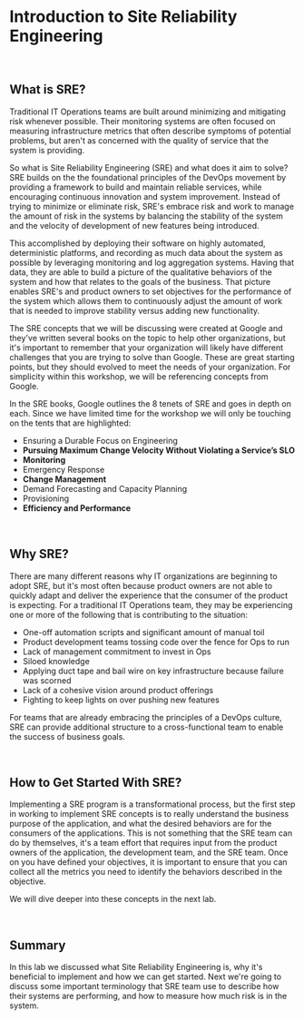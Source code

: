 # Introduction to Site Reliability Engineering

<br>

## What is SRE?

Traditional IT Operations teams are built around minimizing and mitigating risk whenever possible. Their monitoring systems are often focused on measuring infrastructure metrics that often describe symptoms of potential problems, but aren't as concerned with the quality of service that the system is providing. 

So what is Site Reliability Engineering (SRE) and what does it aim to solve? SRE builds on the the foundational principles of the DevOps movement by providing a framework to build and maintain reliable services, while encouraging continuous innovation and system improvement. Instead of trying to minimize or eliminate risk, SRE's embrace risk and work to manage the amount of risk in the systems by balancing the stability of the system and the velocity of development of new features being introduced.

This accomplished by deploying their software on highly automated, deterministic platforms, and recording as much data about the system as possible by leveraging monitoring and log aggregation systems. Having that data, they are able to build a picture of the qualitative behaviors of the system and how that relates to the goals of the business. That picture enables SRE's and product owners to set objectives for the performance of the system which allows them to continuously adjust the amount of work that is needed to improve stability versus adding new functionality.

The SRE concepts that we will be discussing were created at Google and they've written several books on the topic to help other organizations, but it's important to remember that your organization will likely have different challenges that you are trying to solve than Google. These are great starting points, but they should evolved to meet the needs of your organization. For simplicity within this workshop, we will be referencing concepts from Google.

In the SRE books, Google outlines the 8 tenets of SRE and goes in depth on each. Since we have limited time for the workshop we will only be touching on the tents that are highlighted:

* Ensuring a Durable Focus on Engineering
* **Pursuing Maximum Change Velocity Without Violating a Service’s SLO**
* **Monitoring**
* Emergency Response
* **Change Management**
* Demand Forecasting and Capacity Planning
* Provisioning
* **Efficiency and Performance**

<br>

## Why SRE?

There are many different reasons why IT organizations are beginning to adopt SRE, but it's most often because product owners are not able to quickly adapt and deliver the experience that the consumer of the product is expecting. For a traditional IT Operations team, they may be experiencing one or more of the following that is contributing to the situation:

* One-off automation scripts and significant amount of manual toil
* Product development teams tossing code over the fence for Ops to run
* Lack of management commitment to invest in Ops
* Siloed knowledge
* Applying duct tape and bail wire on key infrastructure because failure was scorned
* Lack of a cohesive vision around product offerings
* Fighting to keep lights on over pushing new features 

For teams that are already embracing the principles of a DevOps culture, SRE can provide additional structure to a cross-functional team to enable the success of business goals.

<br>

## How to Get Started With SRE?

Implementing a SRE program is a transformational process, but the first step in working to implement SRE concepts is to really understand the business purpose of the application, and what the desired behaviors are for the consumers of the applications. This is not something that the SRE team can do by themselves, it's a team effort that requires input from the product owners of the application, the development team, and the SRE team. Once on you have defined your objectives, it is important to ensure that you can collect all the metrics you need to identify the behaviors described in the objective.

We will dive deeper into these concepts in the next lab.

<br>

## Summary

In this lab we discussed what Site Reliability Engineering is, why it's beneficial to implement and how we can get started. Next we're going to discuss some important terminology that SRE team use to describe how their systems are performing, and how to measure how much risk is in the system.
